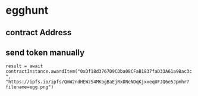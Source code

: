 # egghunt

## contract Address

## send token manually

`result = await contractInstance.awardItem("0xDf18d3767D9CDba08CFaB1837faD33A61a9Bac3c", "https://ipfs.io/ipfs/QmW2ndHEWzS4MKogBaEjRxDNeNDqKjxxeqUFJQ6e5Jpmhr?filename=egg.png")`
